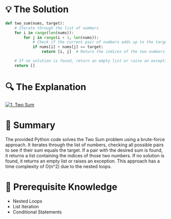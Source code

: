 # 💡 The Solution 

```python
def two_sum(nums, target):
    # Iterate through the list of numbers
    for i in range(len(nums)):
        for j in range(i + 1, len(nums)):
            # Check if the current pair of numbers adds up to the target
            if nums[i] + nums[j] == target:
                return [i, j]  # Return the indices of the two numbers

    # If no solution is found, return an empty list or raise an exception
    return []
```

# 🔍 The Explanation 

[![1. Two Sum](http://img.youtube.com/vi/KLlXCFG5TnA/0.jpg)](http://www.youtube.com/watch?v=KLlXCFG5TnA "YouTube Link")

# 📜 Summary 
The provided Python code solves the Two Sum problem using a brute-force approach. It iterates through the list of numbers, checking all possible pairs to see if their sum equals the target. If a pair with the desired sum is found, it returns a list containing the indices of those two numbers. If no solution is found, it returns an empty list or raises an exception. This approach has a time complexity of O(n^2) due to the nested loops.

# 🔑 Prerequisite Knowledge 
- Nested Loops
- List Iteration
- Conditional Statements
